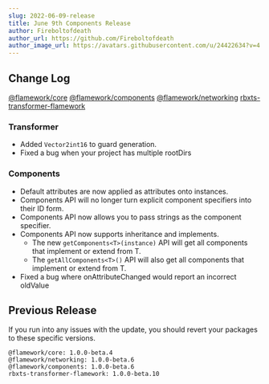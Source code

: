 ```yaml
---
slug: 2022-06-09-release
title: June 9th Components Release
author: Fireboltofdeath
author_url: https://github.com/Fireboltofdeath
author_image_url: https://avatars.githubusercontent.com/u/24422634?v=4
---
```


## Change Log

[@flamework/core](https://github.com/rbxts-flamework/core/commits/master)
[@flamework/components](https://github.com/rbxts-flamework/components/commits/master)
[@flamework/networking](https://github.com/rbxts-flamework/networking/commits/master)
[rbxts-transformer-flamework](https://github.com/rbxts-flamework/transformer/commits/master)

### Transformer
- Added `Vector2int16` to guard generation.
- Fixed a bug when your project has multiple rootDirs

### Components
- Default attributes are now applied as attributes onto instances.
- Components API will no longer turn explicit component specifiers into their ID form.
- Components API now allows you to pass strings as the component specifier.
- Components API now supports inheritance and implements.
	- The new `getComponents<T>(instance)` API will get all components that implement or extend from T.
	- The `getAllComponents<T>()` API will also get all components that implement or extend from T.
- Fixed a bug where onAttributeChanged would report an incorrect oldValue

## Previous Release
If you run into any issues with the update, you should revert your packages to these specific versions.
```
@flamework/core: 1.0.0-beta.4
@flamework/networking: 1.0.0-beta.6
@flamework/components: 1.0.0-beta.6
rbxts-transformer-flamework: 1.0.0-beta.10
```
